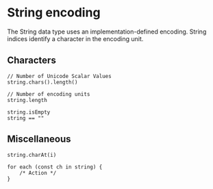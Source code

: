 # String encoding

The String data type uses an implementation-defined encoding. String indices identify a character in the encoding unit.

## Characters

```
// Number of Unicode Scalar Values
string.chars().length()

// Number of encoding units
string.length

string.isEmpty
string == ""
```

## Miscellaneous

```
string.charAt(i)

for each (const ch in string) {
    /* Action */
}
```